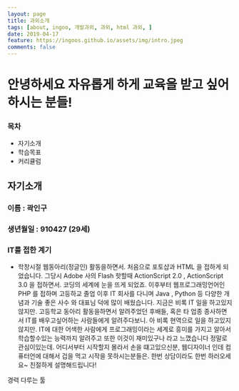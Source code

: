 ```yaml
---
layout: page
title: 과외소개
tags: [about, ingoo, 개발과외, 과외, html 과외, ]
date: 2019-04-17
feature: https://ingoos.github.io/assets/img/intro.jpeg
comments: false
---
```

    
<h1><b>안녕하세요</b> 자유롭게 하게 교육을 받고 싶어하시는 분들!</h1>

### 목차
* 자기소개
* 학습목표
* 커리큘럼

## 자기소개

### 이름 : 곽인구
### 생년월일 : 910427 (29세)
### IT를 접한 계기
- 학창시절 웹동아리(정글인) 활동을하면서. 처음으로 포토샵과 HTML 을 접하게 되었습니다.
그당시 Adobe 사의 Flash 핫할때 ActionScript 2.0 , ActionScript 3.0 을 접하면서.
코딩의 세계에 눈을 뜨게 되었죠. 이후부터 웹프로그래밍언어인 PHP 를 접하며 고등하교 졸업 이후 
IT 회사를 다니며 Java , Python 등 다양한 개념과 기술 좋은 사수 와 대표님 덕에 많이 배웠습니다.
지금은 비록 IT 일을 하고있지않지만. 고등학교 동아리 활동을하면서 알려주었던 후배들, 혹은
타 업종 종사하면서 IT를 배우고싶어하는 사람들에게 알려주다보니. 아 비록 현역으로 일을 하고있지않지만.
IT에 대한 어색한 사람에게 프로그래밍이라는 세계로 흥미를 가지고 알아서 학습할수있는 능력까지 
알려주고 또한 이것이 재미있구나 라고 느꼈습니다 정말로 관심이있는데. 어디서부터 시작할지 몰라서
손을 떄고있으신분, 웹디자이너 인데 컴퓨터언에 대해서 겁을 먹고 시작을 못하시는분들은. 
한번 상담이라도 한번 하러오세요~ 친절하게 설명해드립니다!

경력
다루는 툴



<!--


## Features
* Minimal, you can focus on your content
* Responsive
* Disqus integration
* Syntax highlighting
* Optional post image
* Social icons
* Page for sharing projects
* Optional background image
* Simple navigation menu
* MathJax support

## Preview

{% capture images %}
    https://cloud.githubusercontent.com/assets/754514/14509720/61c61058-01d6-11e6-93ab-0918515ecd56.png
    https://cloud.githubusercontent.com/assets/754514/14509716/61ac6c8e-01d6-11e6-879f-8308883de790.png
{% endcapture %}
{% include gallery images=images caption="Screenshots of Moon Theme" cols=2 %}

See a [live version of Moon](http://taylantatli.github.io/Moon) hosted on GitHub.

## Getting Started

To learn how to install and use this theme check out the [Setup Guide](http://taylantatli.me/Moon/moon-theme/) for more information.
      
[Install Moon](https://github.com/TaylanTatli/Moon){: .btn}
-->